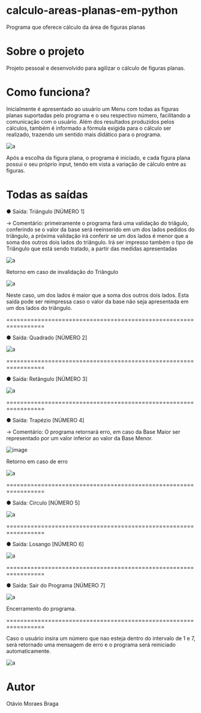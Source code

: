 # calculo-areas-planas-em-python
Programa que oferece cálculo da área de figuras planas

# Sobre o projeto
Projeto pessoal e desenvolvido para agilizar o cálculo de figuras planas.

# Como funciona?

Inicialmente é apresentado ao usuário um Menu com todas as figuras planas suportadas pelo programa e o seu respectivo número, facilitando a comunicação com o usuário. Além dos resultados produzidos pelos cálculos, também é informado a fórmula exigida para o cálculo ser realizado, trazendo um sentido mais didático para o programa.

![a](https://user-images.githubusercontent.com/84475339/166009345-0da64bbe-9bc3-4700-8d66-34d37df26101.png)

Após a escolha da figura plana, o programa é iniciado, e cada figura plana possui o seu próprio input, tendo em vista a variação de cálculo entre as figuras.

# Todas as saídas

● Saída: Triângulo [NÚMERO 1]

→ Comentário: primeiramente o programa fará uma validação do triâgulo, conferindo se o valor da base será reeinserido em um dos lados pedidos do triângulo, a próxima validação irá conferir se um dos lados é menor que a soma dos outros dois lados do triângulo. Irá ser impresso também o tipo de Triângulo que está sendo tratado, a partir das medidas apresentadas

![a](https://user-images.githubusercontent.com/84475339/166010139-77fa0173-eb90-416d-acd1-6da7adddaa3a.png)

Retorno em caso de invalidação do Triângulo

![a](https://user-images.githubusercontent.com/84475339/166045981-d257c52c-30e9-4b6c-a058-7856d0d479e7.png)

Neste caso, um dos lados é maior que a soma dos outros dois lados. Esta saída pode ser reimpressa caso o valor da base não seja apresentada em um dos lados do triângulo.

=================================================================

● Saída: Quadrado [NÚMERO 2]

![a](https://user-images.githubusercontent.com/84475339/166027908-eaa38290-76d0-4b5f-889a-0cdaad931afe.png)

=================================================================

● Saída: Retângulo [NÚMERO 3]

![a](https://user-images.githubusercontent.com/84475339/166032822-dfd74b18-da14-46fa-8437-4333225584fe.png)

=================================================================

● Saída: Trapézio [NÚMERO 4]

→ Comentário: O programa retornará erro, em caso da Base Maior ser representado por um valor inferior ao valor da Base Menor.

![image](https://user-images.githubusercontent.com/84475339/166037589-9ea1e47d-38a3-4822-99a0-8c06e3980996.png)

Retorno em caso de erro

![a](https://user-images.githubusercontent.com/84475339/166055366-8af8a248-f494-49a6-98ac-611ad246fff2.png)

=================================================================

● Saída: Círculo [NÚMERO 5]

![a](https://user-images.githubusercontent.com/84475339/166055905-aa0a3330-4ab2-4bca-98c8-3f30fc06d5e2.png)

=================================================================

● Saída: Losango [NÚMERO 6]

![a](https://user-images.githubusercontent.com/84475339/166057729-e089d12c-5ca7-4293-a719-4dff518950d7.png)

=================================================================

● Saída: Sair do Programa [NÚMERO 7]

![a](https://user-images.githubusercontent.com/84475339/166057863-a96e6648-320b-4351-9307-e89e3402c859.png)


Encerramento do programa.

=================================================================

Caso o usuário insira um número que nao esteja dentro do intervalo de 1 e 7, será retornado uma mensagem de erro e o programa será reiniciado automaticamente.

![a](https://user-images.githubusercontent.com/84475339/166058458-a2f0a0c5-cdb0-44a4-b6cf-9881f752ac84.png)

# Autor
Otávio Moraes Braga
